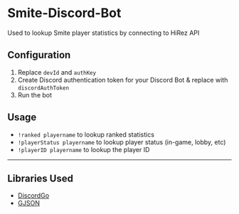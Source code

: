 # Smite-Discord-Bot
Used to lookup Smite player statistics by connecting to HiRez API

## Configuration
1. Replace `devId` and `authKey`
2. Create Discord authentication token for your Discord Bot & replace with `discordAuthToken`
3. Run the bot

## Usage
* `!ranked playername` to lookup ranked statistics
* `!playerStatus playername` to lookup player status (in-game, lobby, etc)
* `!playerID playername` to lookup the player ID

----
## Libraries Used
* [DiscordGo](https://github.com/bwmarrin/discordgo)
* [GJSON](https://github.com/tidwall/gjson)
